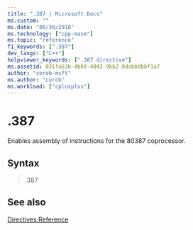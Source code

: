 ```yaml
---
title: ".387 | Microsoft Docs"
ms.custom: ""
ms.date: "08/30/2018"
ms.technology: ["cpp-masm"]
ms.topic: "reference"
f1_keywords: [".387"]
dev_langs: ["C++"]
helpviewer_keywords: [".387 directive"]
ms.assetid: 031fa63b-4b69-4043-9bb2-8dabbdbbf1a7
author: "corob-msft"
ms.author: "corob"
ms.workload: ["cplusplus"]
---
```

# .387

Enables assembly of instructions for the 80387 coprocessor.

## Syntax

> .387

## See also

[Directives Reference](../../assembler/masm/directives-reference.md)<br/>